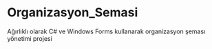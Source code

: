 # Organizasyon_Semasi
Ağırlıklı olarak C# ve Windows Forms kullanarak organizasyon şeması yönetimi projesi
